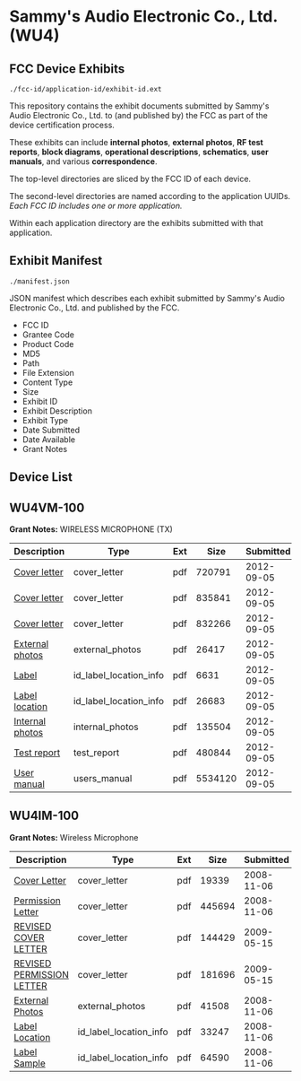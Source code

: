 # Sammy's Audio Electronic Co., Ltd. (WU4)
## FCC Device Exhibits

```
./fcc-id/application-id/exhibit-id.ext
```

This repository contains the exhibit documents submitted by Sammy's Audio Electronic Co., Ltd. to (and published by) the FCC as part of the device certification process.

These exhibits can include **internal photos**, **external photos**, **RF test reports**, **block diagrams**, **operational descriptions**, **schematics**, **user manuals**, and various **correspondence**.

The top-level directories are sliced by the FCC ID of each device.

The second-level directories are named according to the application UUIDs. *Each FCC ID includes one or more application.*

Within each application directory are the exhibits submitted with that application. 

## Exhibit Manifest

```
./manifest.json
```

JSON manifest which describes each exhibit submitted by Sammy's Audio Electronic Co., Ltd. and published by the FCC.

- FCC ID
- Grantee Code
- Product Code
- MD5
- Path
- File Extension
- Content Type
- Size
- Exhibit ID
- Exhibit Description
- Exhibit Type
- Date Submitted
- Date Available
- Grant Notes

## Device List
## WU4VM-100
**Grant Notes:** WIRELESS MICROPHONE (TX)

| Description | Type | Ext | Size | Submitted | Available |
| ----------- | ---- | --- | ---- | --------- | --------- |
| [Cover letter](WU4VM-100/58d8fc84e52ee2114f1f41ca2f305ca2/1783179.pdf) | cover_letter | pdf | 720791 | 2012-09-05 | 2012-09-05 |
| [Cover letter](WU4VM-100/58d8fc84e52ee2114f1f41ca2f305ca2/1783180.pdf) | cover_letter | pdf | 835841 | 2012-09-05 | 2012-09-05 |
| [Cover letter](WU4VM-100/58d8fc84e52ee2114f1f41ca2f305ca2/1783181.pdf) | cover_letter | pdf | 832266 | 2012-09-05 | 2012-09-05 |
| [External photos](WU4VM-100/58d8fc84e52ee2114f1f41ca2f305ca2/1783182.pdf) | external_photos | pdf | 26417 | 2012-09-05 | 2012-09-05 |
| [Label](WU4VM-100/58d8fc84e52ee2114f1f41ca2f305ca2/1783183.pdf) | id_label_location_info | pdf | 6631 | 2012-09-05 | 2012-09-05 |
| [Label location](WU4VM-100/58d8fc84e52ee2114f1f41ca2f305ca2/1783184.pdf) | id_label_location_info | pdf | 26683 | 2012-09-05 | 2012-09-05 |
| [Internal photos](WU4VM-100/58d8fc84e52ee2114f1f41ca2f305ca2/1783185.pdf) | internal_photos | pdf | 135504 | 2012-09-05 | 2012-09-05 |
| [Test report](WU4VM-100/58d8fc84e52ee2114f1f41ca2f305ca2/1783190.pdf) | test_report | pdf | 480844 | 2012-09-05 | 2012-09-05 |
| [User manual](WU4VM-100/58d8fc84e52ee2114f1f41ca2f305ca2/1783191.pdf) | users_manual | pdf | 5534120 | 2012-09-05 | 2012-09-05 |
## WU4IM-100
**Grant Notes:** Wireless Microphone

| Description | Type | Ext | Size | Submitted | Available |
| ----------- | ---- | --- | ---- | --------- | --------- |
| [Cover Letter](WU4IM-100/551715235d4f43d1831ccee473515171/1026954.pdf) | cover_letter | pdf | 19339 | 2008-11-06 | 2008-11-06 |
| [Permission Letter](WU4IM-100/551715235d4f43d1831ccee473515171/1026957.pdf) | cover_letter | pdf | 445694 | 2008-11-06 | 2008-11-06 |
| [REVISED COVER LETTER](WU4IM-100/551715235d4f43d1831ccee473515171/1110901.pdf) | cover_letter | pdf | 144429 | 2009-05-15 | 2008-11-06 |
| [REVISED PERMISSION LETTER](WU4IM-100/551715235d4f43d1831ccee473515171/1110902.pdf) | cover_letter | pdf | 181696 | 2009-05-15 | 2008-11-06 |
| [External Photos](WU4IM-100/551715235d4f43d1831ccee473515171/1026955.pdf) | external_photos | pdf | 41508 | 2008-11-06 | 2008-11-06 |
| [Label Location](WU4IM-100/551715235d4f43d1831ccee473515171/1026956.pdf) | id_label_location_info | pdf | 33247 | 2008-11-06 | 2008-11-06 |
| [Label Sample](WU4IM-100/551715235d4f43d1831ccee473515171/1026958.pdf) | id_label_location_info | pdf | 64590 | 2008-11-06 | 2008-11-06 |
